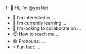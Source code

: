 1- 👋 Hi, I’m @ypsNet
- 👀 I’m interested in ...
- 🌱 I’m currently learning ...
- 💞️ I’m looking to collaborate on ...
- 📫 How to reach me ...
- 😄 Pronouns: ...
- ⚡ Fun fact: ...

<!---
ypsNet/ypsNet is a ✨ special ✨ repository because its `README.md` (this file) appears on your GitHub profile.
You can click the Preview link to take a look at your changes.
--->
